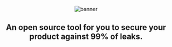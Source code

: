 <div align="center">

  ![banner](https://github.com/LicenselyORG/.github/assets/50886151/a58d4fbc-a813-4a18-940c-5a5354152c53)


  <h2>An open source tool for you to secure your product against 99% of leaks.</h2>
</div>
